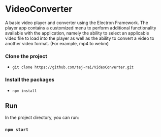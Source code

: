 # VideoConverter
A basic video player and converter using the Electron Framework.
The player app contains a customized menu to perform additional functionality available with the application, namely the ability to select an applicable video file to load into the player as well as the ability to convert a video to another video format. (For example, mp4 to webm)

### Clone the project

-   `git clone https://github.com/tej-rai/VideoConverter.git`

### Install the packages

-   `npm install`

## Run

In the project directory, you can run:

### `npm start`


